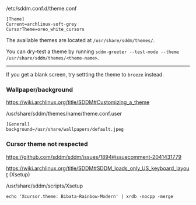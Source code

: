 /etc/sddm.conf.d/theme.conf
```
[Theme]
Current=archlinux-soft-grey
CursorTheme=oreo_white_cursors
```

The available themes are located at `/usr/share/sddm/themes/`.

You can dry-test a theme by running `sddm-greeter --test-mode --theme /usr/share/sddm/themes/<theme-name>`.

-------------

If you get a blank screen, try settting the theme to `breeze` instead.

### Wallpaper/background
https://wiki.archlinux.org/title/SDDM#Customizing_a_theme

/usr/share/sddm/themes/name/theme.conf.user
```
[General]
background=/usr/share/wallpapers/default.jpeg
```

### Cursor theme not respected
https://github.com/sddm/sddm/issues/1894#issuecomment-2041431779

https://wiki.archlinux.org/title/SDDM#SDDM_loads_only_US_keyboard_layout (Xsetup)

/usr/share/sddm/scripts/Xsetup
```
echo 'Xcursor.theme: Bibata-Rainbow-Modern' | xrdb -nocpp -merge
```
